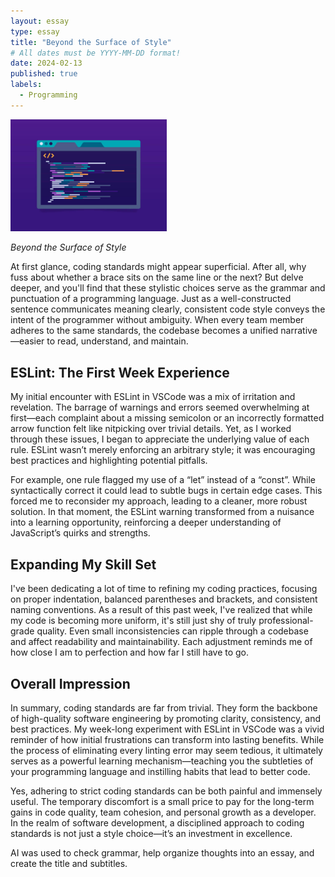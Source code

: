 ```yaml
---
layout: essay
type: essay
title: "Beyond the Surface of Style"
# All dates must be YYYY-MM-DD format!
date: 2024-02-13
published: true
labels:
  - Programming
---
```


<img width="250px" class="rounded float-start pe-4" src="../img/computer.jpg">

*Beyond the Surface of Style*

At first glance, coding standards might appear superficial. After all, why fuss about whether a brace sits on the same line or the next? But delve deeper, and you'll find that these stylistic choices serve as the grammar and punctuation of a programming language. Just as a well-constructed sentence communicates meaning clearly, consistent code style conveys the intent of the programmer without ambiguity. When every team member adheres to the same standards, the codebase becomes a unified narrative—easier to read, understand, and maintain.

## ESLint: The First Week Experience

My initial encounter with ESLint in VSCode was a mix of irritation and revelation. The barrage of warnings and errors seemed overwhelming at first—each complaint about a missing semicolon or an incorrectly formatted arrow function felt like nitpicking over trivial details. Yet, as I worked through these issues, I began to appreciate the underlying value of each rule. ESLint wasn’t merely enforcing an arbitrary style; it was encouraging best practices and highlighting potential pitfalls.

For example, one rule flagged my use of a “let” instead of a “const”. While syntactically correct it could lead to subtle bugs in certain edge cases. This forced me to reconsider my approach, leading to a cleaner, more robust solution. In that moment, the ESLint warning transformed from a nuisance into a learning opportunity, reinforcing a deeper understanding of JavaScript’s quirks and strengths.

## Expanding My Skill Set

I've been dedicating a lot of time to refining my coding practices, focusing on proper indentation, balanced parentheses and brackets, and consistent naming conventions. As a result of this past week, I've realized that while my code is becoming more uniform, it's still just shy of truly professional-grade quality. Even small inconsistencies can ripple through a codebase and affect readability and maintainability. Each adjustment reminds me of how close I am to perfection and how far I still have to go.

## Overall Impression

In summary, coding standards are far from trivial. They form the backbone of high-quality software engineering by promoting clarity, consistency, and best practices. My week-long experiment with ESLint in VSCode was a vivid reminder of how initial frustrations can transform into lasting benefits. While the process of eliminating every linting error may seem tedious, it ultimately serves as a powerful learning mechanism—teaching you the subtleties of your programming language and instilling habits that lead to better code.

Yes, adhering to strict coding standards can be both painful and immensely useful. The temporary discomfort is a small price to pay for the long-term gains in code quality, team cohesion, and personal growth as a developer. In the realm of software development, a disciplined approach to coding standards is not just a style choice—it’s an investment in excellence.

AI was used to check grammar, help organize thoughts into an essay, and create the title and subtitles.
